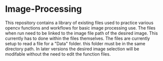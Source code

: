 # Image-Processing

This repository contains a library of existing files used to practice various opencv 
functions and workflows for basic image processing use. 
The files when run need to be linked to the image file path of the desired image. 
This currently has to done within the files themselves. 
The files are currently setup to read a file for a "Data" folder.
this folder must be in the same directory path.
In later versions the desired image selection will be modifable without the need to edit
the function files.
